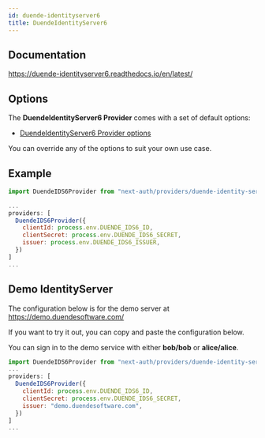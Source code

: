 ```yaml
---
id: duende-identityserver6
title: DuendeIdentityServer6
---
```


## Documentation

https://duende-identityserver6.readthedocs.io/en/latest/

## Options

The **DuendeIdentityServer6 Provider** comes with a set of default options:

- [DuendeIdentityServer6 Provider options](https://github.com/nextauthjs/next-auth/blob/main/src/providers/duende-identity-server6.ts)

You can override any of the options to suit your own use case.

## Example

```js
import DuendeIDS6Provider from "next-auth/providers/duende-identity-server6"

...
providers: [
  DuendeIDS6Provider({
    clientId: process.env.DUENDE_IDS6_ID,
    clientSecret: process.env.DUENDE_IDS6_SECRET,
    issuer: process.env.DUENDE_IDS6_ISSUER,
  })
]
...
```

## Demo IdentityServer

The configuration below is for the demo server at https://demo.duendesoftware.com/

If you want to try it out, you can copy and paste the configuration below.

You can sign in to the demo service with either <b>bob/bob</b> or <b>alice/alice</b>.

```js
import DuendeIDS6Provider from "next-auth/providers/duende-identity-server6"
...
providers: [
  DuendeIDS6Provider({
    clientId: process.env.DUENDE_IDS6_ID,
    clientSecret: process.env.DUENDE_IDS6_SECRET,
    issuer: "demo.duendesoftware.com",
  })
]
...
```
